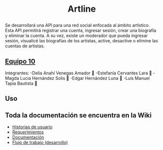 # <p align="center">Artline</p>
Se desarrollará una API para una red social enfocada al ámbito artístico. Esta API permitirá registrar una cuenta, ingresar sesión, crear una biografía y eliminar la cuenta. A su vez, existe un moderador que pueda ingresar sesión, visualicé las biografías de los artistas, active, desactive o elimine las cuentas de artistas.

## [Equipo 10](https://github.com/14030598/bedu-team10-arte/wiki/Home)
Integrantes:
-Delia Anahí Venegas Amador :woman:
-Estefanía Cervantes Lara :woman:
-Magda Lucia Hernández Solis :woman:
-Edgar Hernández Luna :man:
-Luis Manuel Tapia Bautista :man:

## Uso

## Toda la documentación se encuentra en la Wiki

- [Historias de usuario](https://github.com/14030598/bedu-team10-arte/wiki/Historias-de-usuario)
- [Requerimientos](https://github.com/14030598/bedu-team10-arte/wiki/Requerimientos)
- [Documentación](https://www.behance.net/gallery/126576155/Case-study-Artline?)
- [Flujo de trabajo (desarrollo)](https://github.com/14030598/bedu-team10-arte/wiki/Flujo-de-trabajo)
